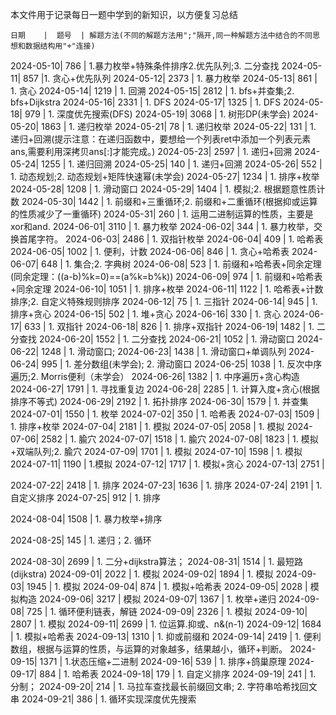 本文件用于记录每日一题中学到的新知识，以方便复习总结

    日期    |  题号  | 解题方法(不同的解题方法用";"隔开,同一种解题方法中结合的不同思想和数据结构用"+"连接)
2024-05-10| 786  | 1.暴力枚举+特殊条件排序2.优先队列;3. 二分查找
2024-05-11| 857  |1. 贪心+优先队列
2024-05-12| 2373 | 1. 暴力枚举
2024-05-13| 861  | 1. 贪心
2024-05-14| 1219 | 1. 回溯
2024-05-15| 2812 | 1. bfs+并查集;2. bfs+Dijkstra
2024-05-16| 2331 | 1. DFS
2024-05-17| 1325 | 1. DFS
2024-05-18| 979  | 1. 深度优先搜索(DFS)
2024-05-19| 3068 | 1. 树形DP(未学会)
2024-05-20| 1863 | 1. 递归枚举
2024-05-21|  78  | 1. 递归枚举
2024-05-22| 131  | 1. 递归+回溯(提示注意：在递归函数中，要想给一个列表ret中添加一个列表元素ans,需要利用深拷贝ans[:]才能完成。)
2024-05-23| 2597 | 1. 递归+回溯
2024-05-24| 1255 | 1. 递归回溯
2024-05-25| 140  | 1. 递归+回溯
2024-05-26| 552  | 1. 动态规划;2. 动态规划+矩阵快速幂(未学会)
2024-05-27| 1234 | 1. 排序+枚举
2024-05-28| 1208 | 1. 滑动窗口
2024-05-29| 1404 | 1. 模拟;2. 根据题意性质计数
2024-05-30| 1442 | 1. 前缀和+三重循环;2. 前缀和+二重循环(根据抑或运算的性质减少了一重循环)
2024-05-31| 260  | 1. 运用二进制运算的性质，主要是xor和and.
2024-06-01| 3110 | 1. 暴力枚举
2024-06-02| 344  | 1. 暴力枚举，交换首尾字符。
2024-06-03| 2486 | 1. 双指针枚举
2024-06-04| 409  | 1. 哈希表
2024-06-05| 1002 | 1. 便利，计数
2024-06-06| 846  | 1. 贪心+哈希表
2024-06-07| 648  | 1. 集合;2. 字典树
2024-06-08| 523  | 1. 前缀和+哈希表+同余定理(同余定理：((a-b)%k=0)==(a%k=b%k))
2024-06-09| 974  | 1. 前缀和+哈希表+同余定理
2024-06-10| 1051 | 1. 排序+枚举
2024-06-11| 1122 | 1. 哈希表+计数排序;2. 自定义特殊规则排序
2024-06-12|  75  | 1. 三指针
2024-06-14| 945  | 1. 排序+贪心
2024-06-15| 502  | 1. 堆+贪心
2024-06-16| 330  | 1. 贪心
2024-06-17| 633  | 1. 双指针
2024-06-18| 826  | 1. 排序+双指针
2024-06-19| 1482 | 1. 二分查找
2024-06-20| 1552 | 1. 二分查找
2024-06-21| 1052 | 1. 滑动窗口
2024-06-22| 1248 | 1. 滑动窗口; 
2024-06-23| 1438 | 1. 滑动窗口+单调队列
2024-06-24| 995  | 1. 差分数组(未学会); 2. 滑动窗口
2024-06-25| 1038 | 1. 反次中序遍历;2. Morris便利（未学会）
2024-06-26| 1382 | 1. 中序遍历+贪心构造
2024-06-27| 1791 | 1. 寻找重复边
2024-06-28| 2285 | 1. 计算入度+贪心(根据排序不等式)
2024-06-29| 2192 | 1. 拓扑排序
2024-06-30| 1579 | 1. 并查集
2024-07-01| 1550 | 1. 枚举
2024-07-02| 350  | 1. 哈希表
2024-07-03| 1509 | 1. 排序+枚举
2024-07-04| 2181 | 1. 模拟
2024-07-05| 2058 | 1. 模拟
2024-07-06| 2582 | 1. 腧穴
2024-07-07| 1518 | 1. 腧穴
2024-07-08| 1823 | 1. 模拟+双端队列;2. 腧穴
2024-07-09| 1701 | 1. 模拟
2024-07-10| 1598 | 1. 模拟
2024-07-11| 1190 | 1.模拟
2024-07-12| 1717 | 1. 模拟+贪心
2024-07-13| 2751 |

2024-07-22| 2418 | 1. 排序
2024-07-23| 1636 | 1. 排序
2024-07-24| 2191 | 1. 自定义排序
2024-07-25| 912  | 1. 排序

2024-08-04| 1508 | 1. 暴力枚举+排序

2024-08-25| 145  | 1. 递归；2. 循环

2024-08-30| 2699 | 1. 二分+dijkstra算法；
2024-08-31| 1514 | 1. 最短路(dijkstra)
2024-09-01| 2022 | 1. 模拟
2024-09-02| 1894 | 1. 模拟
2024-09-03| 1945 | 1. 模拟
2024-09-04| 874  | 1. 模拟+哈希表
2024-09-05| 2028 | 模拟构造
2024-09-06| 3217 | 模拟
2024-09-07| 1367 | 1. 枚举+递归
2024-09-08| 725  | 1. 循环便利链表，解链
2024-09-09| 2326 | 1. 模拟
2024-09-10| 2807 | 1. 模拟
2024-09-11| 2699 | 1. 位运算.抑或、n&(n-1)
2024-09-12| 1684 | 1. 模拟+哈希表
2024-09-13| 1310 | 1. 抑或前缀和
2024-09-14| 2419 | 1. 便利数组，根据与运算的性质，与运算的对象越多，结果越小，循环+判断。
2024-09-15| 1371 | 1.状态压缩+二进制
2024-09-16| 539  | 1. 排序+鸽巢原理
2024-09-17| 884  | 1. 哈希表
2024-09-18| 179  | 1. 自定义排序
2024-09-19| 241  | 1. 分制；
2024-09-20| 214  | 1. 马拉车查找最长前缀回文串; 2. 字符串哈希找回文串
2024-09-21| 386  | 1. 循环实现深度优先搜索
